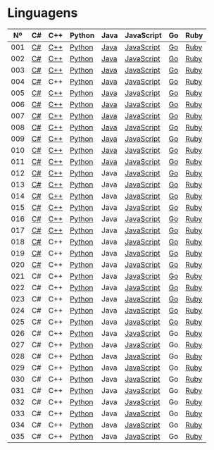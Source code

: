 # Linguagens

| Nº  | C#                  | C++                  | Python                    | Java                    | JavaScript                          | Go                    | Ruby                  |
| --- | ------------------- | -------------------- | ------------------------- | ----------------------- | ----------------------------------- | --------------------- | --------------------- |
| 001 | [C#](./c%23/001.cs) | [C++](./c++/001.cpp) | [Python](./python/001.py) | [Java](./java/001.java) | [JavaScript](./javascript/001.js)   | [Go](./golang/001.go) | [Ruby](./ruby/001.rb) |
| 002 | [C#](./c%23/002.cs) | [C++](./c++/002.cpp) | [Python](./python/002.py) | [Java](./java/002.java) | [JavaScript](./javascript/002.js)   | [Go](./golang/002.go) | [Ruby](./ruby/002.rb) |
| 003 | [C#](./c%23/003.cs) | [C++](./c++/003.cpp) | [Python](./python/003.py) | [Java](./java/003.java) | [JavaScript](./javascript/003.js)   | [Go](./golang/003.go) | [Ruby](./ruby/003.rb) |
| 004 | [C#](./c%23/004.cs) | C++                  | [Python](./python/004.py) | [Java](./java/004.java) | [JavaScript](./javascript/004.js)   | [Go](./golang/004.go) | [Ruby](./ruby/004.rb) |
| 005 | [C#](./c%23/005.cs) | [C++](./c++/005.cpp) | [Python](./python/005.py) | [Java](./java/005.java) | [JavaScript](./javascript/005.js)   | [Go](./golang/005.go) | [Ruby](./ruby/005.rb) |
| 006 | [C#](./c%23/006.cs) | [C++](./c++/006.cpp) | [Python](./python/006.py) | [Java](./java/006.java) | [JavaScript](./javascript/006.js)   | [Go](./golang/006.go) | [Ruby](./ruby/006.rb) |
| 007 | [C#](./c%23/007.cs) | [C++](./c++/007.cpp) | [Python](./python/007.py) | [Java](./java/007.java) | [JavaScript](./javascript/007.js)   | [Go](./golang/007.go) | [Ruby](./ruby/007.rb) |
| 008 | [C#](./c%23/008.cs) | [C++](./c++/008.cpp) | [Python](./python/008.py) | [Java](./java/008.java) | [JavaScript](./javascript/008.js)   | [Go](./golang/008.go) | [Ruby](./ruby/008.rb) |
| 009 | [C#](./c%23/009.cs) | [C++](./c++/009.cpp) | [Python](./python/009.py) | [Java](./java/009.java) | [JavaScript](./javascript/009.js)   | [Go](./golang/009.go) | [Ruby](./ruby/009.rb) |
| 010 | [C#](./c%23/010.cs) | [C++](./c++/010.cpp) | [Python](./python/010.py) | [Java](./java/010.java) | [JavaScript](./javascript/010.js)   | [Go](./golang/010.go) | [Ruby](./ruby/010.rb) |
| 011 | [C#](./c%23/011.cs) | [C++](./c++/011.cpp) | [Python](./python/011.py) | [Java](./java/011.java) | [JavaScript](./javascript/011.js)   | [Go](./golang/011.go) | [Ruby](./ruby/011.rb) |
| 012 | [C#](./c%23/012.cs) | [C++](./c++/012.cpp) | [Python](./python/012.py) | Java                    | [JavaScript](./javascript/012.js)   | [Go](./golang/012.go) | [Ruby](./ruby/012.rb) |
| 013 | [C#](./c%23/013.cs) | [C++](./c++/013.cpp) | [Python](./python/013.py) | Java                    | [JavaScript](./javascript/013.js)   | [Go](./golang/013.go) | [Ruby](./ruby/013.rb) |
| 014 | [C#](./c%23/014.cs) | [C++](./c++/014.cpp) | [Python](./python/014.py) | Java                    | [JavaScript](./javascript/014.js)   | [Go](./golang/014.go) | [Ruby](./ruby/014.rb) |
| 015 | [C#](./c%23/015.cs) | [C++](./c++/015.cpp) | [Python](./python/015.py) | Java                    | [JavaScript](./javascript/015.js)   | [Go](./golang/015.go) | [Ruby](./ruby/015.rb) |
| 016 | [C#](./c%23/016.cs) | [C++](./c++/016.cpp) | [Python](./python/016.py) | Java                    | [JavaScript](./javascript/016.js)   | [Go](./golang/016.go) | [Ruby](./ruby/016.rb) |
| 017 | [C#](./c%23/017.cs) | [C++](./c++/017.cpp) | [Python](./python/017.py) | Java                    | [JavaScript](./javascript/017.js)   | [Go](./golang/017.go) | [Ruby](./ruby/017.rb) |
| 018 | [C#](./c%23/018.cs) | C++                  | [Python](./python/018.py) | Java                    | [JavaScript](./javascript/018.js)   | [Go](./golang/018.go) | [Ruby](./ruby/018.rb) |
| 019 | [C#](./c%23/019.cs) | C++                  | [Python](./python/019.py) | Java                    | [JavaScript](./javascript/019.js)   | [Go](./golang/019.go) | [Ruby](./ruby/019.rb) |
| 020 | [C#](./c%23/020.cs) | C++                  | [Python](./python/020.py) | Java                    | [JavaScript](./javascript/020.js)   | [Go](./golang/020.go) | [Ruby](./ruby/020.rb) |
| 021 | C#                  | C++                  | [Python](./python/021.py) | Java                    | [JavaScript](./javascript/021.html) | [Go](./golang/021.go) | [Ruby](./ruby/021.rb) |
| 022 | C#                  | C++                  | [Python](./python/022.py) | Java                    | [JavaScript](./javascript/022.js)   | [Go](./golang/022.go) | [Ruby](./ruby/022.rb) |
| 023 | C#                  | C++                  | [Python](./python/023.py) | Java                    | [JavaScript](./javascript/023.js)   | [Go](./golang/023.go) | [Ruby](./ruby/023.rb) |
| 024 | C#                  | C++                  | [Python](./python/024.py) | Java                    | [JavaScript](./javascript/024.js)   | [Go](./golang/024.go) | [Ruby](./ruby/024.rb) |
| 025 | C#                  | C++                  | [Python](./python/025.py) | Java                    | [JavaScript](./javascript/025.js)   | [Go](./golang/025.go) | [Ruby](./ruby/025.rb) |
| 026 | C#                  | C++                  | [Python](./python/026.py) | Java                    | [JavaScript](./javascript/026.js)   | Go                    | [Ruby](./ruby/026.rb) |
| 027 | C#                  | C++                  | [Python](./python/027.py) | Java                    | [JavaScript](./javascript/027.js)   | Go                    | [Ruby](./ruby/027.rb) |
| 028 | C#                  | C++                  | [Python](./python/028.py) | Java                    | [JavaScript](./javascript/028.js)   | Go                    | [Ruby](./ruby/028.rb) |
| 029 | C#                  | C++                  | [Python](./python/029.py) | Java                    | [JavaScript](./javascript/029.js)   | Go                    | [Ruby](./ruby/029.rb) |
| 030 | C#                  | C++                  | [Python](./python/030.py) | Java                    | [JavaScript](./javascript/030.js)   | Go                    | [Ruby](./ruby/030.rb) |
| 031 | C#                  | C++                  | [Python](./python/031.py) | Java                    | [JavaScript](./javascript/031.js)   | Go                    | [Ruby](./ruby/031.rb) |
| 032 | C#                  | C++                  | [Python](./python/032.py) | Java                    | [JavaScript](./javascript/032.js)   | Go                    | [Ruby](./ruby/032.rb) |
| 033 | C#                  | C++                  | [Python](./python/033.py) | Java                    | [JavaScript](./javascript/033.js)   | Go                    | [Ruby](./ruby/033.rb) |
| 034 | C#                  | C++                  | [Python](./python/034.py) | Java                    | [JavaScript](./javascript/034.js)   | Go                    | [Ruby](./ruby/034.rb) |
| 035 | C#                  | C++                  | [Python](./python/035.py) | Java                    | [JavaScript](./javascript/035.js)   | Go                    | [Ruby](./ruby/035.rb) |
